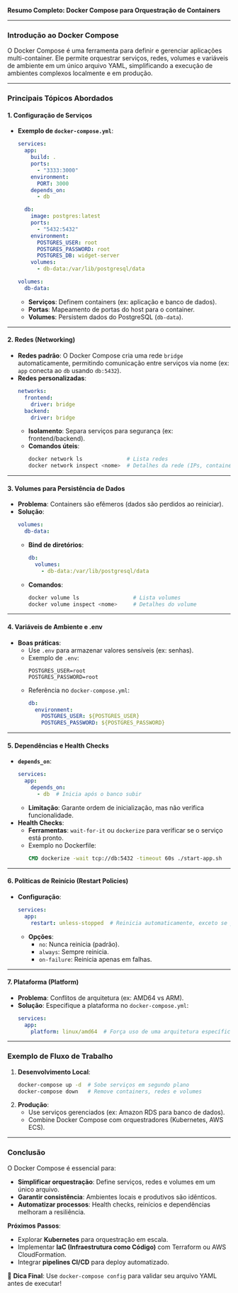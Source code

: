 **Resumo Completo: Docker Compose para Orquestração de Containers**  

---

### **Introdução ao Docker Compose**  
O Docker Compose é uma ferramenta para definir e gerenciar aplicações multi-container. Ele permite orquestrar serviços, redes, volumes e variáveis de ambiente em um único arquivo YAML, simplificando a execução de ambientes complexos localmente e em produção.  

---

### **Principais Tópicos Abordados**  

#### **1. Configuração de Serviços**  
- **Exemplo de `docker-compose.yml`**:  
  ```yaml  
  services:  
    app:  
      build: .  
      ports:  
        - "3333:3000"  
      environment:  
        PORT: 3000  
      depends_on:  
        - db  
  
    db:  
      image: postgres:latest  
      ports:  
        - "5432:5432"  
      environment:  
        POSTGRES_USER: root  
        POSTGRES_PASSWORD: root  
        POSTGRES_DB: widget-server  
      volumes:  
        - db-data:/var/lib/postgresql/data  
  
  volumes:  
    db-data:  
  ```  
  - **Serviços**: Definem containers (ex: aplicação e banco de dados).  
  - **Portas**: Mapeamento de portas do host para o container.  
  - **Volumes**: Persistem dados do PostgreSQL (`db-data`).  

---

#### **2. Redes (Networking)**  
- **Redes padrão**: O Docker Compose cria uma rede `bridge` automaticamente, permitindo comunicação entre serviços via nome (ex: `app` conecta ao `db` usando `db:5432`).  
- **Redes personalizadas**:  
  ```yaml  
  networks:  
    frontend:  
      driver: bridge  
    backend:  
      driver: bridge  
  ```  
  - **Isolamento**: Separa serviços para segurança (ex: frontend/backend).  
  - **Comandos úteis**:  
    ```bash  
    docker network ls              # Lista redes  
    docker network inspect <nome>  # Detalhes da rede (IPs, containers)  
    ```  

---

#### **3. Volumes para Persistência de Dados**  
- **Problema**: Containers são efêmeros (dados são perdidos ao reiniciar).  
- **Solução**:  
  ```yaml  
  volumes:  
    db-data:  
  ```  
  - **Bind de diretórios**:  
    ```yaml  
    db:  
      volumes:  
        - db-data:/var/lib/postgresql/data  
    ```  
  - **Comandos**:  
    ```bash  
    docker volume ls                 # Lista volumes  
    docker volume inspect <nome>     # Detalhes do volume  
    ```  

---

#### **4. Variáveis de Ambiente e .env**  
- **Boas práticas**:  
  - Use `.env` para armazenar valores sensíveis (ex: senhas).  
  - Exemplo de `.env`:  
    ```  
    POSTGRES_USER=root  
    POSTGRES_PASSWORD=root  
    ```  
  - Referência no `docker-compose.yml`:  
    ```yaml  
    db:  
      environment:  
        POSTGRES_USER: ${POSTGRES_USER}  
        POSTGRES_PASSWORD: ${POSTGRES_PASSWORD}  
    ```  

---

#### **5. Dependências e Health Checks**  
- **`depends_on`**:  
  ```yaml  
  services:  
    app:  
      depends_on:  
        - db  # Inicia após o banco subir  
  ```  
  - **Limitação**: Garante ordem de inicialização, mas não verifica funcionalidade.  
- **Health Checks**:  
  - **Ferramentas**: `wait-for-it` ou `dockerize` para verificar se o serviço está pronto.  
  - Exemplo no Dockerfile:  
    ```Dockerfile  
    CMD dockerize -wait tcp://db:5432 -timeout 60s ./start-app.sh  
    ```  

---

#### **6. Políticas de Reinício (Restart Policies)**  
- **Configuração**:  
  ```yaml  
  services:  
    app:  
      restart: unless-stopped  # Reinicia automaticamente, exceto se parado manualmente  
  ```  
  - **Opções**:  
    - `no`: Nunca reinicia (padrão).  
    - `always`: Sempre reinicia.  
    - `on-failure`: Reinicia apenas em falhas.  

---

#### **7. Plataforma (Platform)**  
- **Problema**: Conflitos de arquitetura (ex: AMD64 vs ARM).  
- **Solução**: Especifique a plataforma no `docker-compose.yml`:  
  ```yaml  
  services:  
    app:  
      platform: linux/amd64  # Força uso de uma arquitetura específica  
  ```  

---

### **Exemplo de Fluxo de Trabalho**  
1. **Desenvolvimento Local**:  
   ```bash  
   docker-compose up -d  # Sobe serviços em segundo plano  
   docker-compose down   # Remove containers, redes e volumes  
   ```  
2. **Produção**:  
   - Use serviços gerenciados (ex: Amazon RDS para banco de dados).  
   - Combine Docker Compose com orquestradores (Kubernetes, AWS ECS).  

---

### **Conclusão**  
O Docker Compose é essencial para:  
- **Simplificar orquestração**: Define serviços, redes e volumes em um único arquivo.  
- **Garantir consistência**: Ambientes locais e produtivos são idênticos.  
- **Automatizar processos**: Health checks, reinícios e dependências melhoram a resiliência.  

**Próximos Passos**:  
- Explorar **Kubernetes** para orquestração em escala.  
- Implementar **IaC (Infraestrutura como Código)** com Terraform ou AWS CloudFormation.  
- Integrar **pipelines CI/CD** para deploy automatizado.  

🚀 **Dica Final**: Use `docker-compose config` para validar seu arquivo YAML antes de executar!